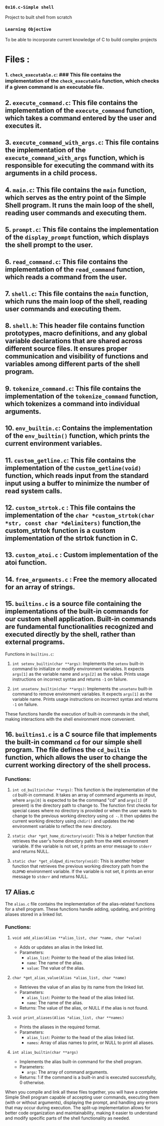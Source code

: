 ### `0x16.c-Simple shell`
Project to built shell from scratch

### `Learning Objective`
To be able to incorporate current knowledge of C to build complex projects


# Files : #

### 1. `check_executable.c`: ### This file contains the implementation of the `check_executable` function, which checks if a given command is an executable file.

## 2. `execute_command.c`: This file contains the implementation of the `execute_command` function, which takes a command entered by the user and executes it.

## 3. `execute_command_with_args.c`: This file contains the implementation of the `execute_command_with_args` function, which is responsible for executing the command with its arguments in a child process.

## 4. `main.c`: This file contains the `main` function, which serves as the entry point of the Simple Shell program. It runs the main loop of the shell, reading user commands and executing them.

## 5. `prompt.c`: This file contains the implementation of the `display_prompt` function, which displays the shell prompt to the user.

## 6. `read_command.c`: This file contains the implementation of the `read_command` function, which reads a command from the user.

## 7. `shell.c`: This file contains the `main` function, which runs the main loop of the shell, reading user commands and executing them.

## 8. `shell.h`: This header file contains function prototypes, macro definitions, and any global variable declarations that are shared across different source files. It ensures proper communication and visibility of functions and variables among different parts of the shell program.

## 9. `tokenize_command.c`: This file contains the implementation of the `tokenize_command` function, which tokenizes a command into individual arguments.

## 10. `env_builtin.c`: Contains the implementation of the `env_builtin()` function, which prints the current environment variables.

## 11. `custom_getline.c`: This file contains the implementation of the `custom_getline(void)` function, which reads input from the standard input using a buffer to minimize the number of read system calls.

## 12. `custom_strtok.c` : This file contains the implementation of the `char *custom_strtok(char *str, const char *delimiters)` function,the custom_strtok function is a custom implementation of the strtok function in C.

## 13. `custom_atoi.c` : Custom implementation of the atoi function.

## 14. `free_arguments.c` : Free the memory allocated for an array of strings.

## 15. `builtins.c` is a source file containing the implementations of the built-in commands for our custom shell application. Built-in commands are fundamental functionalities recognized and executed directly by the shell, rather than external programs.

Functions in `builtins.c`:

1. `int setenv_builtin(char **args)`: Implements the `setenv` built-in command to initialize or modify environment variables. It expects `args[1]` as the variable name and `args[2]` as the value. Prints usage instructions on incorrect syntax and returns `-1` on failure.

2. `int unsetenv_builtin(char **args)`: Implements the `unsetenv` built-in command to remove environment variables. It expects `args[1]` as the variable name. Prints usage instructions on incorrect syntax and returns `-1` on failure.

These functions handle the execution of built-in commands in the shell, making interactions with the shell environment more convenient.

## 16. `builtins1.c` is a C source file that implements the built-in command `cd` for our simple shell program. The file defines the `cd_builtin` function, which allows the user to change the current working directory of the shell process.

### Functions:

1. `int cd_builtin(char **args)`: This function is the implementation of the `cd` built-in command. It takes an array of command arguments as input, where `args[0]` is expected to be the command "cd" and `args[1]` (if present) is the directory path to change to. The function first checks for special cases where no directory is provided or when the user wants to change to the previous working directory using `cd -`. It then updates the current working directory using `chdir()` and updates the `PWD` environment variable to reflect the new directory.

2. `static char *get_home_directory(void)`: This is a helper function that retrieves the user's home directory path from the `HOME` environment variable. If the variable is not set, it prints an error message to `stderr` and returns NULL.

3. `static char *get_oldpwd_directory(void)`: This is another helper function that retrieves the previous working directory path from the `OLDPWD` environment variable. If the variable is not set, it prints an error message to `stderr` and returns NULL.

## 17 Alias.c

The `alias.c` file contains the implementation of the alias-related functions for a shell program. These functions handle adding, updating, and printing aliases stored in a linked list.

### Functions:

1. `void add_alias(Alias **alias_list, char *name, char *value)`
   - Adds or updates an alias in the linked list.
   - Parameters:
     - `alias_list`: Pointer to the head of the alias linked list.
     - `name`: The name of the alias.
     - `value`: The value of the alias.

2. `char *get_alias_value(Alias *alias_list, char *name)`
   - Retrieves the value of an alias by its name from the linked list.
   - Parameters:
     - `alias_list`: Pointer to the head of the alias linked list.
     - `name`: The name of the alias.
   - Returns: The value of the alias, or NULL if the alias is not found.

3. `void print_aliases(Alias *alias_list, char **names)`
   - Prints the aliases in the required format.
   - Parameters:
     - `alias_list`: Pointer to the head of the alias linked list.
     - `names`: Array of alias names to print, or NULL to print all aliases.

4. `int alias_builtin(char **args)`
   - Implements the alias built-in command for the shell program.
   - Parameters:
     - `args`: The array of command arguments.
   - Returns: 1 if the command is a built-in and is executed successfully, 0 otherwise.

When you compile and link all these files together, you will have a complete Simple Shell program capable of accepting user commands, executing them (with or without arguments), displaying the prompt, and handling any errors that may occur during execution. The split-up implementation allows for better code organization and maintainability, making it easier to understand and modify specific parts of the shell functionality as needed.
